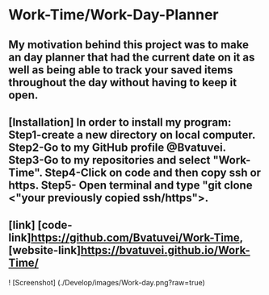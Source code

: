 # Work-Time/Work-Day-Planner

## My motivation behind this project was to make an day planner that had the current date on it as well as being able to track your saved items throughout the day without having to keep it open.

## [Installation] In order to install my program: Step1-create a new directory on local computer. Step2-Go to my GitHub profile @Bvatuvei. Step3-Go to my repositories and select "Work-Time". Step4-Click on code and then copy ssh or https. Step5- Open terminal and type "git clone <"your previously copied ssh/https">.

## [link] [code-link]https://github.com/Bvatuvei/Work-Time, [website-link]https://bvatuvei.github.io/Work-Time/


! [Screenshot] (./Develop/images/Work-day.png?raw=true)